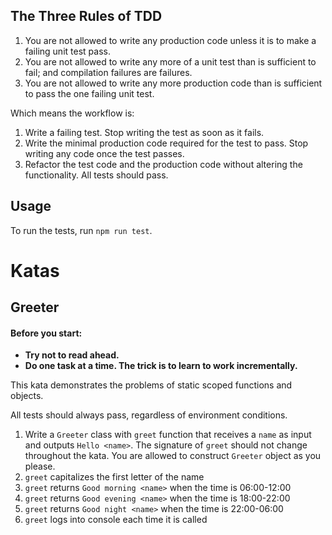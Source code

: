 ## The Three Rules of TDD

1. You are not allowed to write any production code unless it is to make a failing unit test pass.
2. You are not allowed to write any more of a unit test than is sufficient to fail; and compilation failures are failures.
3. You are not allowed to write any more production code than is sufficient to pass the one failing unit test.

Which means the workflow is:

1. Write a failing test. Stop writing the test as soon as it fails.
2. Write the minimal production code required for the test to pass. Stop writing any code once the test passes.
3. Refactor the test code and the production code without altering the functionality. All tests should pass.

## Usage

To run the tests, run `npm run test`.

# Katas

## Greeter

#### Before you start:

- **Try not to read ahead.**
- **Do one task at a time. The trick is to learn to work incrementally.**

This kata demonstrates the problems of static scoped functions and objects.

All tests should always pass, regardless of environment conditions.

1. Write a `Greeter` class with `greet` function that receives a `name` as input and outputs `Hello <name>`. The signature of `greet` should not change throughout the kata. You are allowed to construct `Greeter` object as you please.
2. `greet` capitalizes the first letter of the name
3. `greet` returns `Good morning <name>` when the time is 06:00-12:00
4. `greet` returns `Good evening <name>` when the time is 18:00-22:00
5. `greet` returns `Good night <name>` when the time is 22:00-06:00
6. `greet` logs into console each time it is called
